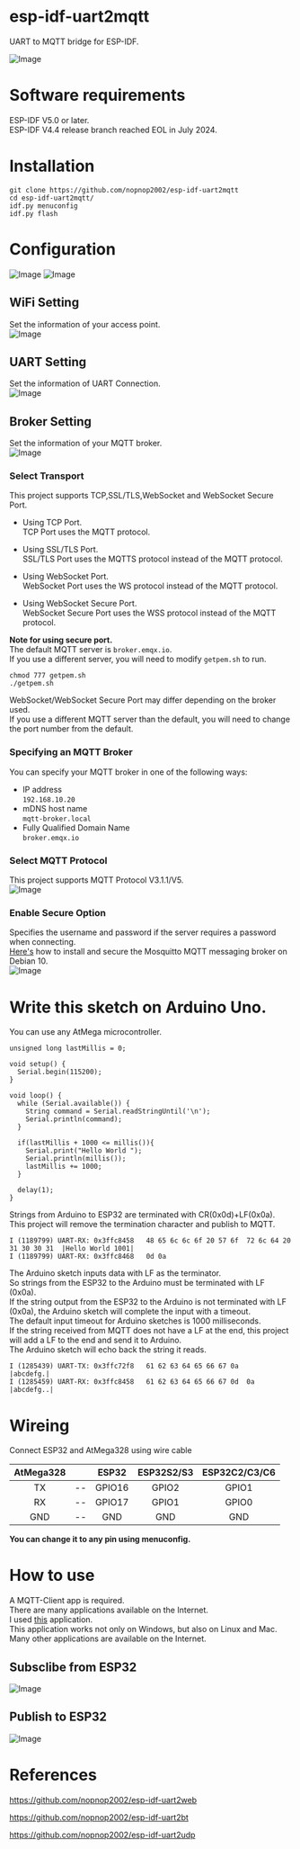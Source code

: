 # esp-idf-uart2mqtt
UART to MQTT bridge for ESP-IDF.   

![Image](https://github.com/user-attachments/assets/200f57e3-0f80-404c-a970-8004dac74c69)

# Software requirements
ESP-IDF V5.0 or later.   
ESP-IDF V4.4 release branch reached EOL in July 2024.   


# Installation

```
git clone https://github.com/nopnop2002/esp-idf-uart2mqtt
cd esp-idf-uart2mqtt/
idf.py menuconfig
idf.py flash
```

# Configuration
![Image](https://github.com/user-attachments/assets/79b55614-73c7-4c90-9836-0d180dac868e)
![Image](https://github.com/user-attachments/assets/083b1ea2-7fd6-4269-a2c3-288210f1fe29)

## WiFi Setting
Set the information of your access point.   
![Image](https://github.com/user-attachments/assets/ff07ce55-c33f-4f25-9320-4b69b9e349ee)

## UART Setting
Set the information of UART Connection.   
![Image](https://github.com/user-attachments/assets/480dbb4e-5cda-4281-b46c-3b80675bd362)

## Broker Setting
Set the information of your MQTT broker.   
![Image](https://github.com/user-attachments/assets/ad103632-86dc-4eb0-958e-b633c6107016)

### Select Transport   
This project supports TCP,SSL/TLS,WebSocket and WebSocket Secure Port.   

- Using TCP Port.   
 TCP Port uses the MQTT protocol.   

- Using SSL/TLS Port.   
 SSL/TLS Port uses the MQTTS protocol instead of the MQTT protocol.   

- Using WebSocket Port.   
 WebSocket Port uses the WS protocol instead of the MQTT protocol.   

- Using WebSocket Secure Port.   
 WebSocket Secure Port uses the WSS protocol instead of the MQTT protocol.   

__Note for using secure port.__   
The default MQTT server is ```broker.emqx.io```.   
If you use a different server, you will need to modify ```getpem.sh``` to run.   
```
chmod 777 getpem.sh
./getpem.sh
```

WebSocket/WebSocket Secure Port may differ depending on the broker used.   
If you use a different MQTT server than the default, you will need to change the port number from the default.   

### Specifying an MQTT Broker   
You can specify your MQTT broker in one of the following ways:   
- IP address   
 ```192.168.10.20```   
- mDNS host name   
 ```mqtt-broker.local```   
- Fully Qualified Domain Name   
 ```broker.emqx.io```

### Select MQTT Protocol   
This project supports MQTT Protocol V3.1.1/V5.   
![Image](https://github.com/user-attachments/assets/0f15eb1b-9ab3-4eed-b7f0-edfafbe9be53)

### Enable Secure Option
Specifies the username and password if the server requires a password when connecting.   
[Here's](https://www.digitalocean.com/community/tutorials/how-to-install-and-secure-the-mosquitto-mqtt-messaging-broker-on-debian-10) how to install and secure the Mosquitto MQTT messaging broker on Debian 10.   
![Image](https://github.com/user-attachments/assets/de867fe9-018c-46ca-ba3c-664eabe36bb2)

# Write this sketch on Arduino Uno.   
You can use any AtMega microcontroller.   

```
unsigned long lastMillis = 0;

void setup() {
  Serial.begin(115200);
}

void loop() {
  while (Serial.available()) {
    String command = Serial.readStringUntil('\n');
    Serial.println(command);
  }

  if(lastMillis + 1000 <= millis()){
    Serial.print("Hello World ");
    Serial.println(millis());
    lastMillis += 1000;
  }

  delay(1);
}
```

Strings from Arduino to ESP32 are terminated with CR(0x0d)+LF(0x0a).   
This project will remove the termination character and publish to MQTT.   
```
I (1189799) UART-RX: 0x3ffc8458   48 65 6c 6c 6f 20 57 6f  72 6c 64 20 31 30 30 31  |Hello World 1001|
I (1189799) UART-RX: 0x3ffc8468   0d 0a
```

The Arduino sketch inputs data with LF as the terminator.   
So strings from the ESP32 to the Arduino must be terminated with LF (0x0a).   
If the string output from the ESP32 to the Arduino is not terminated with LF (0x0a), the Arduino sketch will complete the input with a timeout.   
The default input timeout for Arduino sketches is 1000 milliseconds.   
If the string received from MQTT does not have a LF at the end, this project will add a LF to the end and send it to Arduino.   
The Arduino sketch will echo back the string it reads.   
```
I (1285439) UART-TX: 0x3ffc72f8   61 62 63 64 65 66 67 0a                           |abcdefg.|
I (1285459) UART-RX: 0x3ffc8458   61 62 63 64 65 66 67 0d  0a                       |abcdefg..|
```


# Wireing   
Connect ESP32 and AtMega328 using wire cable   

|AtMega328||ESP32|ESP32S2/S3|ESP32C2/C3/C6|
|:-:|:-:|:-:|:-:|:-:|
|TX|--|GPIO16|GPIO2|GPIO1|
|RX|--|GPIO17|GPIO1|GPIO0|
|GND|--|GND|GND|GND|

__You can change it to any pin using menuconfig.__   


# How to use
A MQTT-Client app is required.   
There are many applications available on the Internet.   
I used [this](https://mqtt-explorer.com/) application.   
This application works not only on Windows, but also on Linux and Mac.   
Many other applications are available on the Internet.   

## Subsclibe from ESP32
![Image](https://github.com/user-attachments/assets/8d10dc20-4269-4674-893f-d9801c961b05)

## Publish to ESP32
![Image](https://github.com/user-attachments/assets/ab399efb-cf58-4272-9929-2a75f743979b)


# References

https://github.com/nopnop2002/esp-idf-uart2web

https://github.com/nopnop2002/esp-idf-uart2bt

https://github.com/nopnop2002/esp-idf-uart2udp



